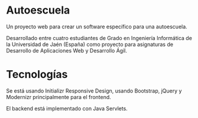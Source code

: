 Autoescuela
===========

Un proyecto web para crear un software específico para una autoescuela. 

Desarrollado entre cuatro estudiantes de Grado en Ingeniería Informática de la Universidad de Jaén (España) 
como proyecto para asignaturas de Desarrollo de Aplicaciones Web y Desarrollo Ágil.

# Tecnologías

Se está usando Initializr Responsive Design, usando Bootstrap, jQuery y Modernizr principalmente para el frontend.

El backend está implementado con Java Servlets.


